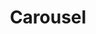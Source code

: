 ---
layout: post
title: "Carousel"
categories: jekyll
images: [carousel2.jpg, carousel1.jpg]
latlong: [29.953843, -90.067828]
---
